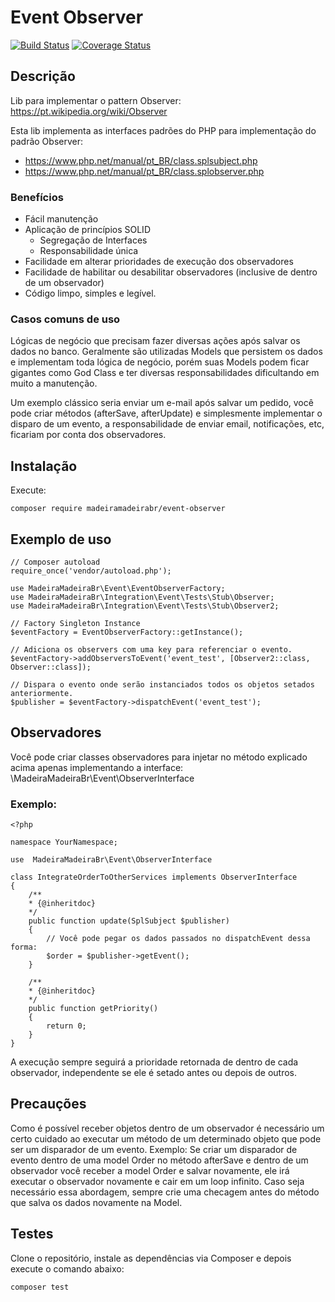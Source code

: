 # Event Observer

[![Build Status](https://travis-ci.org/rorteg/event-observer.svg?branch=master)](https://travis-ci.org/rorteg/event-observer) [![Coverage Status](https://coveralls.io/repos/github/rorteg/event-observer/badge.svg?branch=master)](https://coveralls.io/github/rorteg/event-observer?branch=master)

## Descrição
Lib para implementar o pattern Observer: https://pt.wikipedia.org/wiki/Observer

Esta lib implementa as interfaces padrões do PHP para implementação do padrão Observer:

 - https://www.php.net/manual/pt_BR/class.splsubject.php
 - https://www.php.net/manual/pt_BR/class.splobserver.php

### Benefícios

 - Fácil manutenção
 - Aplicação de princípios SOLID
   - Segregação de Interfaces
   - Responsabilidade única
 - Facilidade em alterar prioridades de execução dos observadores
 - Facilidade de habilitar ou desabilitar observadores (inclusive de dentro de um observador)
 - Código limpo, simples e legível.

### Casos comuns de uso
Lógicas de negócio que precisam fazer diversas ações após salvar os dados no banco. Geralmente são utilizadas Models que persistem os dados e implementam toda lógica de negócio, porém suas Models podem ficar gigantes como God Class e ter diversas responsabilidades dificultando em muito a manutenção. 

Um exemplo clássico seria enviar um e-mail após salvar um pedido, você pode criar métodos (afterSave, afterUpdate) e simplesmente implementar o disparo de um evento, a responsabilidade de enviar email, notificações, etc, ficariam por conta dos observadores.

## Instalação
    
Execute:
```
composer require madeiramadeirabr/event-observer
```

## Exemplo de uso



```
// Composer autoload
require_once('vendor/autoload.php');

use MadeiraMadeiraBr\Event\EventObserverFactory;
use MadeiraMadeiraBr\Integration\Event\Tests\Stub\Observer;
use MadeiraMadeiraBr\Integration\Event\Tests\Stub\Observer2;

// Factory Singleton Instance
$eventFactory = EventObserverFactory::getInstance();

// Adiciona os observers com uma key para referenciar o evento.
$eventFactory->addObserversToEvent('event_test', [Observer2::class, Observer::class]);

// Dispara o evento onde serão instanciados todos os objetos setados anteriormente.
$publisher = $eventFactory->dispatchEvent('event_test');
```

## Observadores

Você pode criar classes observadores para injetar no método explicado acima apenas implementando a interface: \MadeiraMadeiraBr\Event\ObserverInterface

### Exemplo:
```
<?php 

namespace YourNamespace;

use  MadeiraMadeiraBr\Event\ObserverInterface

class IntegrateOrderToOtherServices implements ObserverInterface
{
    /**
    * {@inheritdoc}
    */
    public function update(SplSubject $publisher)
    {
        // Você pode pegar os dados passados no dispatchEvent dessa forma:
        $order = $publisher->getEvent();
    }

    /**
    * {@inheritdoc}
    */
    public function getPriority()
    {
        return 0;
    }
}

```

A execução sempre seguirá a prioridade retornada de dentro de cada observador, independente se ele é setado antes ou depois de outros.


## Precauções
Como é possível receber objetos dentro de um observador é necessário um certo cuidado ao executar um método de um determinado objeto que pode ser um disparador de um evento.
Exemplo: Se criar um disparador de evento dentro de uma model Order no método afterSave e dentro de um observador você receber a model Order e salvar novamente, ele irá executar o observador novamente e cair em um loop infinito. Caso seja necessário essa abordagem, sempre crie uma checagem antes do método que salva os dados novamente na Model.


## Testes
Clone o repositório, instale as dependências via Composer e depois execute o comando abaixo:
```
composer test
```
